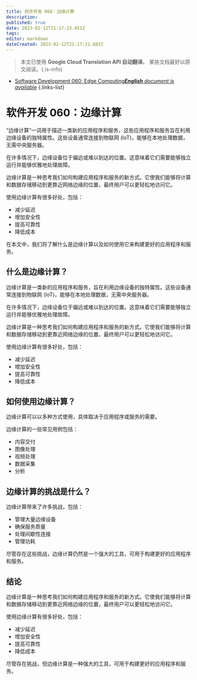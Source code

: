 ```yaml
---
title: 软件开发 060：边缘计算
description: 
published: true
date: 2023-02-12T21:17:23.451Z
tags: 
editor: markdown
dateCreated: 2023-02-12T21:17:21.883Z
---
```


> 本文已使用 **Google Cloud Translation API 自动翻译**。
某些文档最好以原文阅读。{.is-info}



- [Software Development 060: Edge Computing***English** document is available*](/en/Knowledge-base/Software-Development/Learning/software-development-060-edge-computing)
{.links-list}


# 软件开发 060：边缘计算

“边缘计算”一词用于描述一类新的应用程序和服务，这些应用程序和服务旨在利用边缘设备的独特属性。这些设备通常连接到物联网 (IoT)，能够在本地处理数据，无需中央服务器。

在许多情况下，边缘设备位于偏远或难以到达的位置。这意味着它们需要能够独立运行并能够优雅地处理故障。

边缘计算是一种思考我们如何构建应用程序和服务的新方式。它使我们能够将计算和数据存储移动到更靠近网络边缘的位置，最终用户可以更轻松地访问它。

使用边缘计算有很多好处，包括：

- 减少延迟
- 增加安全性
- 提高可靠性
- 降低成本

在本文中，我们将了解什么是边缘计算以及如何使用它来构建更好的应用程序和服务。

## 什么是边缘计算？

边缘计算是一类新的应用程序和服务，旨在利用边缘设备的独特属性。这些设备通常连接到物联网 (IoT)，能够在本地处理数据，无需中央服务器。

在许多情况下，边缘设备位于偏远或难以到达的位置。这意味着它们需要能够独立运行并能够优雅地处理故障。

边缘计算是一种思考我们如何构建应用程序和服务的新方式。它使我们能够将计算和数据存储移动到更靠近网络边缘的位置，最终用户可以更轻松地访问它。

使用边缘计算有很多好处，包括：

- 减少延迟
- 增加安全性
- 提高可靠性
- 降低成本

## 如何使用边缘计算？

边缘计算可以以多种方式使用，具体取决于应用程序或服务的需要。

边缘计算的一些常见用例包括：

- 内容交付
- 图像处理
- 视频处理
- 数据采集
- 分析

## 边缘计算的挑战是什么？

边缘计算带来了许多挑战，包括：

- 管理大量边缘设备
- 确保服务质量
- 处理间歇性连接
- 管理功耗

尽管存在这些挑战，边缘计算仍然是一个强大的工具，可用于构建更好的应用程序和服务。

## 结论

边缘计算是一种思考我们如何构建应用程序和服务的新方式。它使我们能够将计算和数据存储移动到更靠近网络边缘的位置，最终用户可以更轻松地访问它。

使用边缘计算有很多好处，包括：

- 减少延迟
- 增加安全性
- 提高可靠性
- 降低成本

尽管存在挑战，但边缘计算是一种强大的工具，可用于构建更好的应用程序和服务。